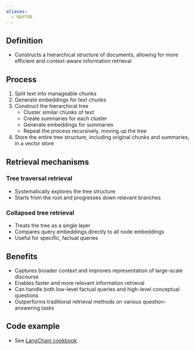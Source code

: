 ```yaml
---
aliases:
  - RAPTOR
---
```


## Definition

- Constructs a hierarchical structure of documents, allowing for more efficient and context-aware information retrieval

## Process

1. Split text into manageable chunks
2. Generate embeddings for text chunks
3. Construct the hierarchical tree
	- Cluster similar chunks of text
	- Create summaries for each cluster
	- Generate embeddings for summaries
	- Repeat the process recursively, moving up the tree
4. Store the entire tree structure, including original chunks and summaries, in a vector store

## Retrieval mechanisms

### Tree traversal retrieval

- Systematically explores the tree structure
- Starts from the root and progresses down relevant branches

### Collapsed tree retrieval

- Treats the tree as a single layer
- Compares query embeddings directly to all node embeddings
- Useful for specific, factual queries

## Benefits

- Captures broader context and improves representation of large-scale discourse
- Enables faster and more relevant information retrieval
- Can handle both low-level factual queries and high-level conceptual questions
- Outperforms traditional retrieval methods on various question-answering tasks

## Code example

- See [LangChain cookbook](https://github.com/langchain-ai/langchain/blob/master/cookbook/RAPTOR.ipynb)

